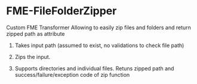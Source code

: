 # FME-FileFolderZipper
 Custom FME Transformer Allowing to easily zip files and folders and return zipped path as attribute
 
1. Takes input path (assumed to exist, no validations to check file path)

2. Zips the input. 

3. Supports directories and individual files. Retuns zipped path and success/failure/exception code of zip function 
 
